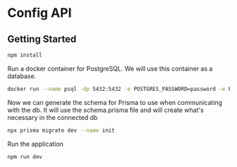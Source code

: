 # Config API

## Getting Started

```sh
npm install
```

Run a docker container for PostgreSQL. We will use this container as a database.

```sh
docker run --name psql -dp 5432:5432 -e POSTGRES_PASSWORD=password -e POSTGRES_USER=alberto -e POSTGRES_DB=configdb postgres
```

Now we can generate the schema for Prisma to use when communicating with the db. It will use the schema.prisma file and will create what's necessary in the connected db

```sh
npx prisma migrate dev --name init
```

Run the application

```sh
npm run dev
```
